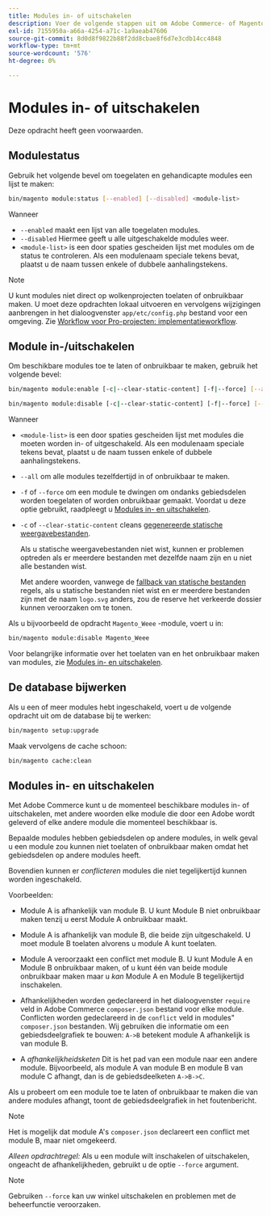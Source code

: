 ```yaml
---
title: Modules in- of uitschakelen
description: Voer de volgende stappen uit om Adobe Commerce- of Magento Open Source-modules te beheren.
exl-id: 7155950a-a66a-4254-a71c-1a9aeab47606
source-git-commit: 8d0d8f9822b88f2dd8cbae8f6d7e3cdb14cc4848
workflow-type: tm+mt
source-wordcount: '576'
ht-degree: 0%

---
```


# Modules in- of uitschakelen

Deze opdracht heeft geen voorwaarden.

## Modulestatus

Gebruik het volgende bevel om toegelaten en gehandicapte modules een lijst te maken:

```bash
bin/magento module:status [--enabled] [--disabled] <module-list>
```

Wanneer

* `--enabled` maakt een lijst van alle toegelaten modules.
* `--disabled` Hiermee geeft u alle uitgeschakelde modules weer.
* `<module-list>` is een door spaties gescheiden lijst met modules om de status te controleren. Als een modulenaam speciale tekens bevat, plaatst u de naam tussen enkele of dubbele aanhalingstekens.

>[!NOTE]
>
>U kunt modules niet direct op wolkenprojecten toelaten of onbruikbaar maken. U moet deze opdrachten lokaal uitvoeren en vervolgens wijzigingen aanbrengen in het dialoogvenster `app/etc/config.php` bestand voor een omgeving. Zie [Workflow voor Pro-projecten: implementatieworkflow](https://experienceleague.adobe.com/docs/commerce-cloud-service/user-guide/architecture/pro-develop-deploy-workflow.html#deployment-workflow).

## Module in-/uitschakelen

Om beschikbare modules toe te laten of onbruikbaar te maken, gebruik het volgende bevel:

```bash
bin/magento module:enable [-c|--clear-static-content] [-f|--force] [--all] <module-list>
```

```bash
bin/magento module:disable [-c|--clear-static-content] [-f|--force] [--all] <module-list>
```

Wanneer

* `<module-list>` is een door spaties gescheiden lijst met modules die moeten worden in- of uitgeschakeld. Als een modulenaam speciale tekens bevat, plaatst u de naam tussen enkele of dubbele aanhalingstekens.
* `--all` om alle modules tezelfdertijd in of onbruikbaar te maken.
* `-f` of `--force` om een module te dwingen om ondanks gebiedsdelen worden toegelaten of worden onbruikbaar gemaakt. Voordat u deze optie gebruikt, raadpleegt u [Modules in- en uitschakelen](#about-enabling-and-disabling-modules).
* `-c` of `--clear-static-content` cleans [gegenereerde statische weergavebestanden](../../configuration/cli/static-view-file-deployment.md).

  Als u statische weergavebestanden niet wist, kunnen er problemen optreden als er meerdere bestanden met dezelfde naam zijn en u niet alle bestanden wist.

  Met andere woorden, vanwege de [fallback van statische bestanden](../../configuration/cli/static-view-file-deployment.md) regels, als u statische bestanden niet wist en er meerdere bestanden zijn met de naam `logo.svg` anders, zou de reserve het verkeerde dossier kunnen veroorzaken om te tonen.

Als u bijvoorbeeld de opdracht `Magento_Weee` -module, voert u in:

```bash
bin/magento module:disable Magento_Weee
```

Voor belangrijke informatie over het toelaten van en het onbruikbaar maken van modules, zie [Modules in- en uitschakelen](#about-enabling-and-disabling-modules).

## De database bijwerken

Als u een of meer modules hebt ingeschakeld, voert u de volgende opdracht uit om de database bij te werken:

```bash
bin/magento setup:upgrade
```

Maak vervolgens de cache schoon:

```bash
bin/magento cache:clean
```

## Modules in- en uitschakelen

Met Adobe Commerce kunt u de momenteel beschikbare modules in- of uitschakelen, met andere woorden elke module die door een Adobe wordt geleverd of elke andere module die momenteel beschikbaar is.

Bepaalde modules hebben gebiedsdelen op andere modules, in welk geval u een module zou kunnen niet toelaten of onbruikbaar maken omdat het gebiedsdelen op andere modules heeft.

Bovendien kunnen er *conflicteren* modules die niet tegelijkertijd kunnen worden ingeschakeld.

Voorbeelden:

* Module A is afhankelijk van module B. U kunt Module B niet onbruikbaar maken tenzij u eerst Module A onbruikbaar maakt.

* Module A is afhankelijk van module B, die beide zijn uitgeschakeld. U moet module B toelaten alvorens u module A kunt toelaten.

* Module A veroorzaakt een conflict met module B. U kunt Module A en Module B onbruikbaar maken, of u kunt één van beide module onbruikbaar maken maar u *kan* Module A en Module B tegelijkertijd inschakelen.

* Afhankelijkheden worden gedeclareerd in het dialoogvenster `require` veld in Adobe Commerce `composer.json` bestand voor elke module. Conflicten worden gedeclareerd in de `conflict` veld in modules&quot; `composer.json` bestanden. Wij gebruiken die informatie om een gebiedsdeelgrafiek te bouwen: `A->B` betekent module A afhankelijk is van module B.

* A *afhankelijkheidsketen* Dit is het pad van een module naar een andere module. Bijvoorbeeld, als module A van module B en module B van module C afhangt, dan is de gebiedsdeelketen `A->B->C`.

Als u probeert om een module toe te laten of onbruikbaar te maken die van andere modules afhangt, toont de gebiedsdeelgrafiek in het foutenbericht.

>[!NOTE]
>
>Het is mogelijk dat module A&#39;s `composer.json` declareert een conflict met module B, maar niet omgekeerd.

*Alleen opdrachtregel:* Als u een module wilt inschakelen of uitschakelen, ongeacht de afhankelijkheden, gebruikt u de optie `--force` argument.

>[!NOTE]
>
>Gebruiken `--force` kan uw winkel uitschakelen en problemen met de beheerfunctie veroorzaken.
